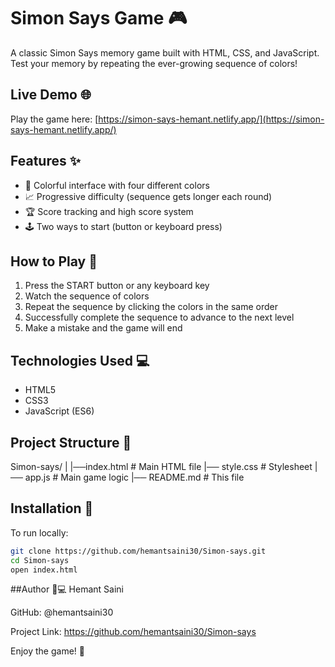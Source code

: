 # Simon Says Game 🎮

A classic Simon Says memory game built with HTML, CSS, and JavaScript. Test your memory by repeating the ever-growing sequence of colors!

## Live Demo 🌐

Play the game here: [https://simon-says-hemant.netlify.app/](https://simon-says-hemant.netlify.app/)

## Features ✨

- 🎨 Colorful interface with four different colors
- 📈 Progressive difficulty (sequence gets longer each round)
- 🏆 Score tracking and high score system
- 🕹️ Two ways to start (button or keyboard press)

## How to Play 🎲

1. Press the START button or any keyboard key
2. Watch the sequence of colors
3. Repeat the sequence by clicking the colors in the same order
4. Successfully complete the sequence to advance to the next level
5. Make a mistake and the game will end

## Technologies Used 💻

- HTML5
- CSS3
- JavaScript (ES6)

## Project Structure 📂

Simon-says/
|
|──index.html   # Main HTML file
|── style.css    # Stylesheet
|── app.js       # Main game logic
|── README.md    # This file

## Installation 💾

To run locally:

```bash
git clone https://github.com/hemantsaini30/Simon-says.git
cd Simon-says
open index.html
```

##Author 👨💻
Hemant Saini

GitHub: @hemantsaini30

Project Link: https://github.com/hemantsaini30/Simon-says

Enjoy the game! 🎉
